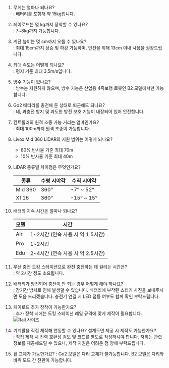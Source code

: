 1. 무게는 얼마나 되나요?  
: 배터리를 포함해 약 15kg입니다.

2. 페이로드는 몇 kg까지 장착할 수 있나요?  
: 7~8kg까지 가능합니다.

3. 계단 높이는 몇 cm까지 오를 수 있나요?  
: 최대 15cm까지 상승 및 하강 가능하며, 안전을 위해 13cm 이내 사용을 권장드립니다.

4. 최대 속도는 어떻게 되나요?  
: 평지 기준 최대 3.5m/s입니다.

5. 방수 기능이 있나요?  
: 방수는 지원하지 않으며, 방수 기능은 산업용 4족보행 로봇인 B2 모델에서만 가능합니다.

6. Go2 배터리를 충전해 둔 상태로 퇴근해도 되나요?  
: 네, 과충전 방지 및 과도한 방전 보호 기능이 내장되어 있어 안전합니다.

7. 컨트롤러의 원격 조종 가능 거리는 얼마인가요?    
: 최대 100m까지 원격 조종이 가능합니다.  

8. Livox Mid 360 LiDAR의 지원 범위는 어떻게 되나요?  
    - 80% 반사율 기준 최대 70m  
    - 10% 반사율 기준 최대 40m  

9. LiDAR 종류별 차이점은 무엇인가요?  

    | 종류 | 수평 시야각 | 수직 시야각 |  
    |------|----------|----------|  
    | Mid 360 |	360° | -7° ~ 52° |  
    | XT16 | 360° | -15° ~ 15° |  

10. 배터리 지속 시간은 얼마나 되나요?  

    | 모델 | 시간 |  
    |------|-----------------|  
    | Air | 1~2시간 (연속 사용 시 약 1.5시간) |  
    | Pro | 1~2시간 |  
    | Edu | 2~4시간 (연속 사용 시 약 2.5시간) |  

11. 무선 충전 도킹 스테이션으로 완전 충전하는 데 걸리는 시간은?  
: 약 2시간 정도 소요됩니다.

12. 배터리가 방전되어 충전이 안 되는 경우 어떻게 해야 하나요?  
: 장기간 방치로 인해 발생할 수 있습니다. 배터리에 부착된 스티커 사진을 보내주시면 도움 드리겠습니다. 충전기 연결 시 LED 점등 여부도 함께 확인 부탁드립니다.

13. 페이로드 추가 장착이 가능한가요?  
: 추가 장착 시에는 도킹 스테이션 레일 규격에 맞게 제작이 필요합니다.
    ![Rail 사이즈](/YMO-support/images/rail_size.png)

14. 기계팔을 직접 제작해 연동할 수 있나요? 설계도면 제공 시 제작도 가능한가요?  
: 직접 제작 시 전력 호환성 검토 및 코드를 별도로 작성하셔야 합니다.
저희는 관련 정보를 제공해드릴 수 있으나, 제작 지원은 어려운 점 양해 부탁드립니다.

15. 휠 교체가 가능한가요?
: Go2 모델은 다리 교체가 불가능합니다. B2 모델은 다리와 바퀴 모드 간 전환이 가능합니다.
